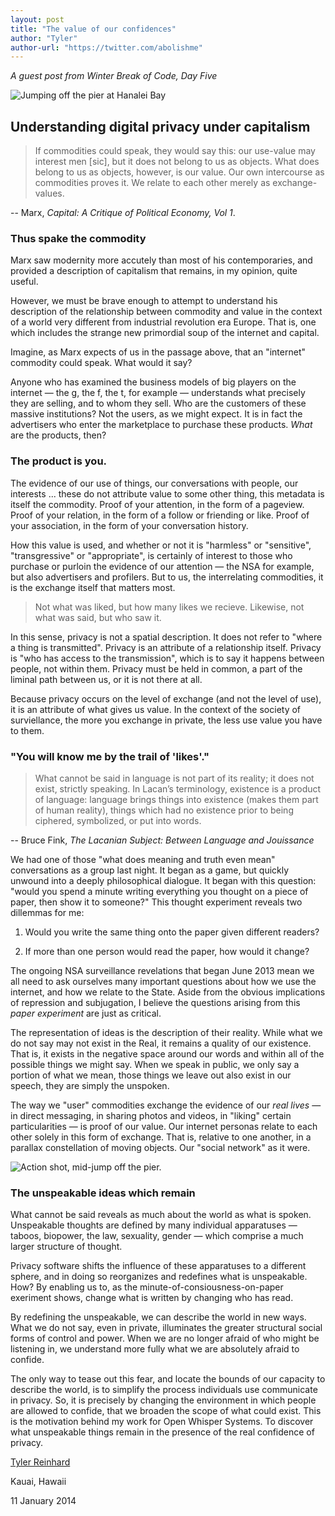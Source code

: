 ```yaml
---
layout: post
title: "The value of our confidences"
author: "Tyler"
author-url: "https://twitter.com/abolishme"
---
```


*A guest post from Winter Break of Code, Day Five*

<img src="/blog/images/wboc-tyler-jump.png" alt="Jumping off the pier at Hanalei Bay" />

## Understanding digital privacy under capitalism

> If commodities could speak, they would say this: our use-value may interest men \[sic\], but it does not belong to us as objects. What does belong to us as objects, however, is our value. Our own intercourse as commodities proves it. We relate to each other merely as exchange-values. 

-- Marx, *Capital: A Critique of Political Economy, Vol 1*.

### Thus spake the commodity

Marx saw modernity more accutely than most of his contemporaries, and provided a description of capitalism that remains, in my opinion, quite useful.

However, we must be brave enough to attempt to  understand his description of the relationship between commodity and value in the context of a world very different from industrial revolution era Europe. That is, one which includes the strange new primordial soup of the internet and capital.

Imagine, as Marx expects of us in the passage above, that an "internet" commodity could speak. What would it say?

<!--more-->

Anyone who has examined the business models of big players on the internet — the g, the f, the t, for example — understands what precisely they are selling, and to whom they sell. Who are the customers of these massive institutions? Not the users, as we might expect. It is in fact the advertisers who enter the marketplace to purchase these products. *What* are the products, then?

### The product is you.

The evidence of our use of things, our conversations with people, our interests ... these do not attribute value to some other thing, this metadata is itself the commodity. Proof of your attention, in the form of a pageview. Proof of your relation, in the form of a follow or friending or like. Proof of your association, in the form of your conversation history.

How this value is used, and whether or not it is "harmless" or "sensitive", "transgressive" or "appropriate", is certainly of interest to those who purchase or purloin the evidence of our attention — the NSA for example, but also advertisers and profilers. But to us, the interrelating commodities, it is the exchange itself that matters most. 

> Not what was liked, but how many likes we recieve. Likewise, not what was said, but who saw it.

In this sense, privacy is not a spatial description. It does not refer to "where a thing is transmitted". Privacy is an attribute of a relationship itself. Privacy is "who has access to the transmission", which is to say it happens between people, not within them. Privacy must be held in common, a part of the liminal path between us, or it is not there at all.

Because privacy occurs on the level of exchange (and not the level of use), it is an attribute of what gives us value. In the context of the society of surviellance, the more you exchange in private, the less use value you have to them. 

### "You will know me by the trail of 'likes'."

> What cannot be said in language is not part of its reality; it does not exist, strictly speaking. In Lacan’s terminology, existence is a product of language: language brings things into existence (makes them part of human reality), things which had no existence prior to being ciphered, symbolized, or put into words.

-- Bruce Fink, *The Lacanian Subject: Between Language and Jouissance*

We had one of those "what does meaning and truth even mean" conversations as a group last night. It began as a game, but quickly unwound into a deeply philosophical dialogue. It began with this question: "would you spend a minute writing everything you thought on a piece of paper, then show it to someone?" This thought experiment reveals two dillemmas for me: 

1. Would you write the same thing onto the paper given different readers?

2. If more than one person would read the paper, how would it change?

The ongoing NSA surveillance revelations that began June 2013 mean we all need to ask ourselves many important questions about how we use the internet, and how we relate to the State. Aside from the obvious implications of repression and subjugation, I believe the questions arising from this *paper experiment* are just as critical.

The representation of ideas is the description of their reality. While what we do not say may not exist in the Real, it remains a quality of our existence. That is, it exists in the negative space around our words and within all of the possible things we might say. When we speak in public, we only say a portion of what we mean, those things we leave out also exist in our speech, they are simply the unspoken.

The way we "user" commodities exchange the evidence of our *real lives* — in direct messaging, in sharing photos and videos, in "liking" certain particularities — is proof of our value. Our internet personas relate to each other solely in this form of exchange. That is, relative to one another, in a parallax constellation of moving objects. Our "social network" as it were.

<img src="/blog/images/wboc-tyler-jumped.png" alt="Action shot, mid-jump off the pier." />

### The unspeakable ideas which remain

What cannot be said reveals as much about the world as what is spoken. Unspeakable thoughts are defined by many individual apparatuses — taboos, biopower, the law, sexuality, gender — which comprise a much larger structure of thought. 

Privacy software shifts the influence of these apparatuses to a different sphere, and in doing so reorganizes and redefines what is unspeakable. How? By enabling us to, as the minute-of-consiousness-on-paper exeriment shows, change what is written by changing who has read.

By redefining the unspeakable, we can describe the world in new ways. What we do not say, even in private, illuminates the greater structural social forms of control and power. When we are no longer afraid of who might be listening in, we understand more fully what we are absolutely afraid to confide.

The only way to tease out this fear, and locate the bounds of our capacity to describe the world, is to simplify the process individuals use communicate in privacy. So, it is precisely by changing the environment in which people are allowed to confide, that we broaden the scope of what could exist. This is the motivation behind my work for Open Whisper Systems. To discover what unspeakable things remain in the presence of the real confidence of privacy.

[Tyler Reinhard](https://twitter.com/abolishme)

Kauai, Hawaii

11 January 2014
